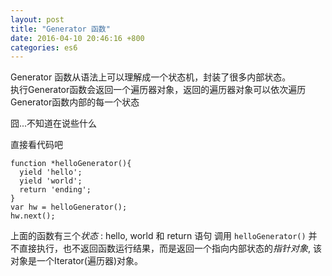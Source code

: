 ```yaml
---
layout: post
title: "Generator 函数"
date: 2016-04-10 20:46:16 +800
categories: es6
---
```

Generator 函数从语法上可以理解成一个状态机，封装了很多内部状态。<br>
执行Generator函数会返回一个遍历器对象，返回的遍历器对象可以依次遍历Generator函数内部的每一个状态

囧...不知道在说些什么

直接看代码吧

    function *helloGenerator(){
      yield 'hello';
      yield 'world';
      return 'ending';
    }
    var hw = helloGenerator();
    hw.next();

上面的函数有三个*状态* : hello, world 和 return 语句
调用 `helloGenerator()` 并不直接执行，也不返回函数运行结果，而是返回一个指向内部状态的*指针对象*, 该对象是一个Iterator(遍历器)对象。